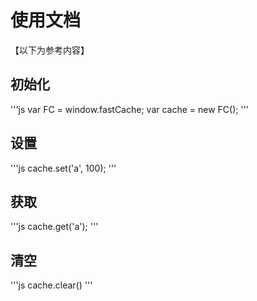 # 使用文档

【以下为参考内容】
## 初始化

'''js
var FC = window.fastCache;
var cache = new FC();
'''

## 设置

'''js
cache.set('a', 100);
'''

## 获取

'''js
cache.get('a');
'''

## 清空
'''js
cache.clear()
'''